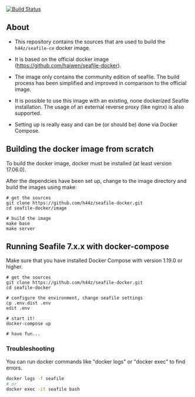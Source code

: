 [![Build Status](https://secure.travis-ci.org/haiwen/seafile-docker.png?branch=master)](http://travis-ci.org/haiwen/seafile-docker)

## About

- This repository contains the sources that are used to build the `h44z/seafile-ce` docker image.

- It is based on the official docker image (https://github.com/haiwen/seafile-docker). 

- The image only contains the community edition of seafile. The build process has been simplified and improved in comparison to the official image.

- It is possible to use this image with an existing, none dockerized Seafile installation. The usage of an external reverse proxy (like nginx) is also supported.

- Setting up is really easy and can be (or should be) done via Docker Compose.


## Building the docker image from scratch
To build the docker image, docker must be installed (at least version 17.06.0). 

After the dependcies have been set up, change to the image directory and build the images using make:

```
# get the sources
git clone https://github.com/h44z/seafile-docker.git
cd seafile-docker/image

# build the image
make base
make server
```

## Running Seafile 7.x.x with docker-compose
Make sure that you have installed Docker Compose with version 1.19.0 or higher.

```
# get the sources
git clone https://github.com/h44z/seafile-docker.git
cd seafile-docker

# configure the environment, change seafile settings
cp .env.dist .env
edit .env

# start it!
docker-compose up

# have fun...
```

### Troubleshooting

You can run docker commands like "docker logs" or "docker exec" to find errors.

```sh
docker logs -f seafile
# or
docker exec -it seafile bash
```
